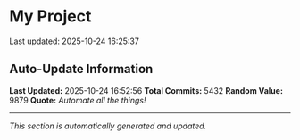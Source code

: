 # My Project


Last updated: 2025-10-24 16:25:37































































































































































































































































































































































































































































































































































































































































































































































































































































































































































































































































































































































































































































































































































































































































































































































































































































































































































































































































































































































































































































































































































































































































































































































































































































































































































































































































































































































































































































































































































































































































































































































































































































































































































































































































































































































































































































































































































































































































































































































































































































































































































































































































































































































































































































































































































































































































































































































































































































































































































































































































































































































































































































































































































































































































































































































































































































































































































































































































































































































































































































## Auto-Update Information

**Last Updated:** 2025-10-24 16:52:56
**Total Commits:** 5432
**Random Value:** 9879
**Quote:** _Automate all the things!_

---
_This section is automatically generated and updated._